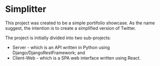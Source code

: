 # Simplitter

This project was created to be a simple portifolio showcase. As the name suggest, the intention is to create a simplified version of Twitter.

The project is initially divided into two sub-projects: 
- Server - which is an API written in Python using Django/DjangoRestFramework; and 
- Client-Web - which is a SPA web interface written using React.